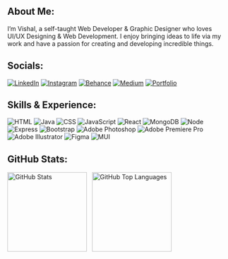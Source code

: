 ## About Me:
I’m Vishal, a self-taught Web Developer & Graphic Designer who loves UI/UX Designing & Web Development. I enjoy bringing ideas to life via my work and have a passion for creating and developing incredible things.<br>


## Socials:
[![LinkedIn](https://img.shields.io/badge/LinkedIn-0077b5.svg?logo=linkedin&logoColor=white&style=plastic)](https://linkedin.com/in/vishal-s-vishwakarma)
[![Instagram](https://img.shields.io/badge/Smartec-ed0879.svg?logo=Instagram&logoColor=white&style=plastic)](https://www.instagram.com/smartec.in/) 
[![Behance](https://img.shields.io/badge/Behance-0068ff.svg?logo=behance&logoColor=white&style=plastic)](https://www.behance.net/vishaaal)
[![Medium](https://img.shields.io/badge/Medium-272626?logo=medium&logoColor=white&style=plastic)](https://medium.com/@vishaaal)
[![Portfolio](https://img.shields.io/badge/Portfolio-fb680f.svg?logo=firefox-browser&style=plastic&logoColor=white)](https://vishaal.vercel.app/)


## Skills & Experience:
![HTML](https://img.shields.io/badge/HTML-%23E34F26.svg?logo=html5&logoColor=white&style=plastic) ![Java](https://img.shields.io/badge/Java-%23ED8B00.svg?logo=java&logoColor=white&style=plastic) ![CSS](https://img.shields.io/badge/CSS-%231572B6.svg?logo=css3&logoColor=white&style=plastic) ![JavaScript](https://img.shields.io/badge/JavaScript-%23323330.svg?logo=javascript&logoColor=%23F7DF1E&style=plastic) ![React](https://img.shields.io/badge/React-%2320232a.svg?logo=react&logoColor=%2361DAFB) ![MongoDB](https://img.shields.io/badge/MongoDB-%234ea94b.svg?logo=mongodb&logoColor=white&style=plastic) ![Node](https://img.shields.io/badge/NodeJS-%234ea94b.svg?logo=node.js&logoColor=white&style=plastic) ![Express](https://img.shields.io/badge/Express-%23404d59.svg?logo=express&logoColor=white&style=plastic) ![Bootstrap](https://img.shields.io/badge/Bootstrap-%23563D7C.svg?logo=bootstrap&logoColor=white&style=plastic) ![Adobe Photoshop](https://img.shields.io/badge/Adobe_Photoshop-%2331A8FF.svg?logo=adobephotoshop&logoColor=white&style=plastic) ![Adobe Premiere Pro](https://img.shields.io/badge/Premiere%20Pro-9999FF.svg?logo=Adobe%20Premiere%20Pro&logoColor=white&style=plastic) ![Adobe Illustrator](https://img.shields.io/badge/Adobe_Illustrator-%23FF9A00.svg?logo=adobeillustrator&logoColor=white&style=plastic) ![Figma](https://img.shields.io/badge/Figma-%23F24E1E.svg?logo=figma&logoColor=white&style=plastic) ![MUI](https://img.shields.io/badge/MUI-%230081CB.svg?logo=mui&logoColor=white&style=plastic)




## GitHub Stats:
<p>
<img height="180em" src="https://github-readme-stats.vercel.app/api?username=vishal-dcode&theme=dark&hide_border=false&include_all_commits=false&count_private=false" alt="GitHub Stats">
  &nbsp;
<img height="180em" src="https://github-readme-stats.vercel.app/api/top-langs/?username=vishal-dcode&theme=dark&hide_border=false&include_all_commits=false&count_private=false&layout=compact" alt="GitHub Top Languages">
</p>

